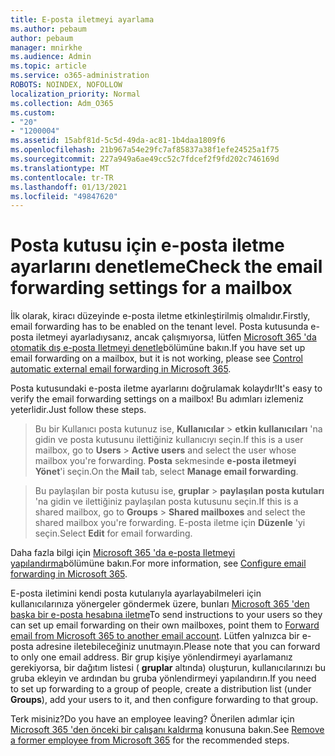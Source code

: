 ```yaml
---
title: E-posta iletmeyi ayarlama
ms.author: pebaum
author: pebaum
manager: mnirkhe
ms.audience: Admin
ms.topic: article
ms.service: o365-administration
ROBOTS: NOINDEX, NOFOLLOW
localization_priority: Normal
ms.collection: Adm_O365
ms.custom:
- "20"
- "1200004"
ms.assetid: 15abf81d-5c5d-49da-ac81-1b4daa1809f6
ms.openlocfilehash: 21b967a54e29fc7af85837a38f1efe24525a1f75
ms.sourcegitcommit: 227a949a6ae49cc52c7fdcef2f9fd202c746169d
ms.translationtype: MT
ms.contentlocale: tr-TR
ms.lasthandoff: 01/13/2021
ms.locfileid: "49847620"
---
```

# <a name="check-the-email-forwarding-settings-for-a-mailbox"></a><span data-ttu-id="9ee53-102">Posta kutusu için e-posta iletme ayarlarını denetleme</span><span class="sxs-lookup"><span data-stu-id="9ee53-102">Check the email forwarding settings for a mailbox</span></span>

<span data-ttu-id="9ee53-103">İlk olarak, kiracı düzeyinde e-posta iletme etkinleştirilmiş olmalıdır.</span><span class="sxs-lookup"><span data-stu-id="9ee53-103">Firstly, email forwarding has to be enabled on the tenant level.</span></span> <span data-ttu-id="9ee53-104">Posta kutusunda e-posta iletmeyi ayarladıysanız, ancak çalışmıyorsa, lütfen [Microsoft 365 'da otomatik dış e-posta Iletmeyi denetle](https://docs.microsoft.com/microsoft-365/security/office-365-security/external-email-forwarding?view=o365-worldwide)bölümüne bakın.</span><span class="sxs-lookup"><span data-stu-id="9ee53-104">If you have set up email forwarding on a mailbox, but it is not working, please see [Control automatic external email forwarding in Microsoft 365](https://docs.microsoft.com/microsoft-365/security/office-365-security/external-email-forwarding?view=o365-worldwide).</span></span>

<span data-ttu-id="9ee53-105">Posta kutusundaki e-posta iletme ayarlarını doğrulamak kolaydır!</span><span class="sxs-lookup"><span data-stu-id="9ee53-105">It's easy to verify the email forwarding settings on a mailbox!</span></span> <span data-ttu-id="9ee53-106">Bu adımları izlemeniz yeterlidir.</span><span class="sxs-lookup"><span data-stu-id="9ee53-106">Just follow these steps.</span></span>
  
> <span data-ttu-id="9ee53-107">Bu bir Kullanıcı posta kutunuz ise, **Kullanıcılar** \> **etkin kullanıcıları** 'na gidin ve posta kutusunu ilettiğiniz kullanıcıyı seçin.</span><span class="sxs-lookup"><span data-stu-id="9ee53-107">If this is a user mailbox, go to **Users** \> **Active users** and select the user whose mailbox you're forwarding.</span></span> <span data-ttu-id="9ee53-108">**Posta** sekmesinde **e-posta iletmeyi Yönet**'i seçin.</span><span class="sxs-lookup"><span data-stu-id="9ee53-108">On the **Mail** tab, select **Manage email forwarding**.</span></span>

> <span data-ttu-id="9ee53-109">Bu paylaşılan bir posta kutusu ise, **gruplar** \> **paylaşılan posta kutuları** 'na gidin ve ilettiğiniz paylaşılan posta kutusunu seçin.</span><span class="sxs-lookup"><span data-stu-id="9ee53-109">If this is a shared mailbox, go to **Groups** \> **Shared mailboxes** and select the shared mailbox you're forwarding.</span></span> <span data-ttu-id="9ee53-110">E-posta iletme için **Düzenle** 'yi seçin.</span><span class="sxs-lookup"><span data-stu-id="9ee53-110">Select **Edit** for email forwarding.</span></span>

<span data-ttu-id="9ee53-111">Daha fazla bilgi için [Microsoft 365 'da e-posta Iletmeyi yapılandırma](https://docs.microsoft.com/microsoft-365/admin/email/configure-email-forwarding)bölümüne bakın.</span><span class="sxs-lookup"><span data-stu-id="9ee53-111">For more information, see [Configure email forwarding in Microsoft 365](https://docs.microsoft.com/microsoft-365/admin/email/configure-email-forwarding).</span></span>
  
<span data-ttu-id="9ee53-112">E-posta iletimini kendi posta kutularıyla ayarlayabilmeleri için kullanıcılarınıza yönergeler göndermek üzere, bunları [Microsoft 365 'den başka bir e-posta hesabına iletme](https://support.office.com/article/Forward-email-from-Office-365-to-another-email-account-1ed4ee1e-74f8-4f53-a174-86b748ff6a0e)</span><span class="sxs-lookup"><span data-stu-id="9ee53-112">To send instructions to your users so they can set up email forwarding on their own mailboxes, point them to [Forward email from Microsoft 365 to another email account](https://support.office.com/article/Forward-email-from-Office-365-to-another-email-account-1ed4ee1e-74f8-4f53-a174-86b748ff6a0e).</span></span> <span data-ttu-id="9ee53-113">Lütfen yalnızca bir e-posta adresine iletebileceğiniz unutmayın.</span><span class="sxs-lookup"><span data-stu-id="9ee53-113">Please note that you can forward to only one email address.</span></span> <span data-ttu-id="9ee53-114">Bir grup kişiye yönlendirmeyi ayarlamanız gerekiyorsa, bir dağıtım listesi ( **gruplar** altında) oluşturun, kullanıcılarınızı bu gruba ekleyin ve ardından bu gruba yönlendirmeyi yapılandırın.</span><span class="sxs-lookup"><span data-stu-id="9ee53-114">If you need to set up forwarding to a group of people, create a distribution list (under **Groups**), add your users to it, and then configure forwarding to that group.</span></span>
  
<span data-ttu-id="9ee53-115">Terk misiniz?</span><span class="sxs-lookup"><span data-stu-id="9ee53-115">Do you have an employee leaving?</span></span> <span data-ttu-id="9ee53-116">Önerilen adımlar için [Microsoft 365 'den önceki bir çalışanı kaldırma](https://docs.microsoft.com/microsoft-365/admin/add-users/remove-former-employee) konusuna bakın.</span><span class="sxs-lookup"><span data-stu-id="9ee53-116">See [Remove a former employee from Microsoft 365](https://docs.microsoft.com/microsoft-365/admin/add-users/remove-former-employee) for the recommended steps.</span></span>